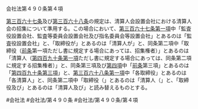会社法第４９０条第４項

[第三百六十七条](会社法＿＿＿＿第３６７条)及び[第三百六十八条](会社法＿＿＿＿第３６８条)の規定は、清算人会設置会社における清算人会の招集について準用する。この場合において、[第三百六十七条第一項](会社法＿＿＿＿第３６７条第１項)中「監査役設置会社、監査等委員会設置会社及び指名委員会等設置会社」とあるのは「監査役設置会社」と、「取締役が」とあるのは「清算人が」と、同条第二項中「取締役（[前条](会社法＿＿＿＿第４８９条第１項)第一項ただし書に規定する場合にあっては、招集権者）」とあるのは「清算人（[第四百九十条第一項](会社法＿＿＿＿第４９０条第１項)ただし書に規定する場合にあっては、同条第二項に規定する招集権者）」と、同条第三項及び[第四項](会社法＿＿＿＿第４９０条第４項)中「[前条](会社法＿＿＿＿第４８９条第１項)第三項」とあるのは「[第四百九十条第三項](会社法＿＿＿＿第４９０条第３項)」と、[第三百六十八条第一項](会社法＿＿＿＿第３６８条第１項)中「各取締役」とあるのは「各清算人」と、同条第二項中「取締役（」とあるのは「清算人（」と、「取締役及び」とあるのは「清算人及び」と読み替えるものとする。

#会社法
#会社法/第４９０条
#会社法/第４９０条/第４項
